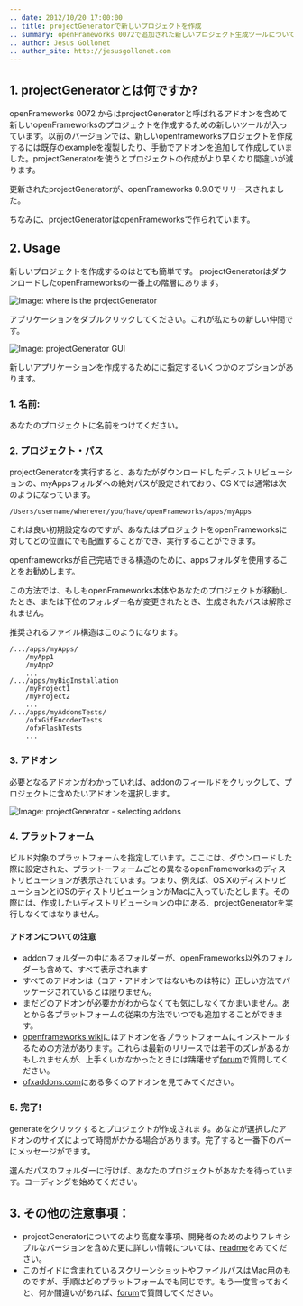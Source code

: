 ```yaml
---
.. date: 2012/10/20 17:00:00
.. title: projectGeneratorで新しいプロジェクトを作成
.. summary: openFrameworks 0072で追加された新しいプロジェクト生成ツールについて
.. author: Jesus Gollonet
.. author_site: http://jesusgollonet.com
---
```


## 1. projectGeneratorとは何ですか?

openFrameworks 0072 からはprojectGeneratorと呼ばれるアドオンを含めて新しいopenFrameworksのプロジェクトを作成するための新しいツールが入っています。以前のバージョンでは、新しいopenframeworksプロジェクトを作成するには既存のexampleを複製したり、手動でアドオンを追加して作成していました。projectGeneratorを使うとプロジェクトの作成がより早くなり間違いが減ります。

更新されたprojectGeneratorが、openFrameworks 0.9.0でリリースされました。

ちなみに、projectGeneratorはopenFrameworksで作られています。

## 2. Usage

新しいプロジェクトを作成するのはとても簡単です。 projectGeneratorはダウンロードしたopenFrameworksの一番上の階層にあります。

![Image: where is the projectGenerator](new-pg-00.png)

アプリケーションをダブルクリックしてください。これが私たちの新しい仲間です。

![Image: projectGenerator GUI](new-pg-01.png)

新しいアプリケーションを作成するためにに指定するいくつかのオプションがあります。

### 1.  名前:

あなたのプロジェクトに名前をつけてください。

### 2. プロジェクト・パス

projectGeneratorを実行すると、あなたがダウンロードしたディストリビューションの、myAppsフォルダへの絶対パスが設定されており、OS Xでは通常は次のようになっています。

	/Users/username/wherever/you/have/openFrameworks/apps/myApps

これは良い初期設定なのですが、あなたはプロジェクトをopenFrameworksに対してどの位置にでも配置することができ、実行することができます。

openframeworksが自己完結できる構造のために、appsフォルダを使用することをお勧めします。

この方法では、もしもopenFrameworks本体やあなたのプロジェクトが移動したとき、または下位のフォルダー名が変更されたとき、生成されたパスは解除されません。

推奨されるファイル構造はこのようになります。

	/.../apps/myApps/
		/myApp1
		/myApp2
		...
	/.../apps/myBigInstallation
		/myProject1
		/myProject2
		...
	/.../apps/myAddonsTests/
		/ofxGifEncoderTests
		/ofxFlashTests
		...

### 3. アドオン

必要となるアドオンがわかっていれば、addonのフィールドをクリックして、プロジェクトに含めたいアドオンを選択します。

![Image: projectGenerator - selecting addons](new-pg-02.png)

### 4. プラットフォーム

ビルド対象のプラットフォームを指定しています。ここには、ダウンロードした際に設定された、プラットーフォームごとの異なるopenFrameworksのディストリビューションが表示されています。つまり、例えば、OS XのディストリビューションとiOSのディストリビューションがMacに入っていたとします。その際には、作成したいディストリビューションの中にある、projectGeneratorを実行しなくてはなりません。

#### アドオンについての注意

- addonフォルダーの中にあるフォルダーが、openFrameworks以外のフォルダーも含めて、すべて表示されます
- すべてのアドオンは（コア・アドオンではないものは特に）正しい方法でパッケージされているとは限りません。
- まだどのアドオンが必要かがわからなくても気にしなくてかまいません。あとから各プラットフォームの従来の方法でいつでも追加することができます。
- [openframeworks wiki](http://wiki.openframeworks.cc/index.php?title=Main_Page)にはアドオンを各プラットフォームにインストールするための方法があります。これらは最新のリリースでは若干のズレがあるかもしれませんが、上手くいかなかったときには躊躇せず[forum](http://forum.openframeworks.cc/index.php)で質問してください。
- [ofxaddons.com](http://ofxaddons.com)にある多くのアドオンを見てみてください。

### 5. 完了!

generateをクリックするとプロジェクトが作成されます。あなたが選択したアドオンのサイズによって時間がかかる場合があります。完了すると一番下のバーにメッセージがでます。

選んだパスのフォルダーに行けば、あなたのプロジェクトがあなたを待っています。コーディングを始めてください。

## 3. その他の注意事項：

- projectGeneratorについてのより高度な事項、開発者のためのよりフレキシブルなバージョンを含めた更に詳しい情報については、[readme](https://github.com/ofZach/projectGeneratorSimple/tree/master/bin)をみてください。
- このガイドに含まれているスクリーンショットやファイルパスはMac用のものですが、手順はどのプラットフォームでも同じです。もう一度言っておくと、何か間違いがあれば、[forum](http://forum.openframeworks.cc/index.php)で質問してください。
